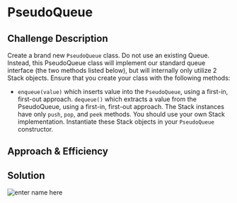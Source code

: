# PseudoQueue

## Challenge Description
Create a brand new `PseudoQueue` class. Do not use an existing Queue. Instead, this PseudoQueue class will implement our standard queue interface (the two methods listed below), but will internally only utilize 2 Stack objects. Ensure that you create your class with the following methods:

* `enqueue(value)` which inserts value into the `PseudoQueue`, using a first-in, first-out approach.
`dequeue()` which extracts a value from the PseudoQueue, using a first-in, first-out approach.
The Stack instances have only `push`, `pop`, and `peek` methods. You should use your own Stack implementation. Instantiate these Stack objects in your `PseudoQueue` constructor.

## Approach & Efficiency


## Solution
![enter name here](./image/array-shift.jpeg)